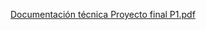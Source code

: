 [Documentación técnica Proyecto final P1.pdf](https://github.com/user-attachments/files/16503764/Documentacion.tecnica.Proyecto.final.P1.pdf)
